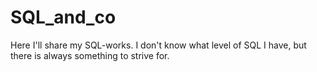 # SQL_and_co
Here I'll share my SQL-works. I don't know what level of SQL I have, but there is always something to strive for.
